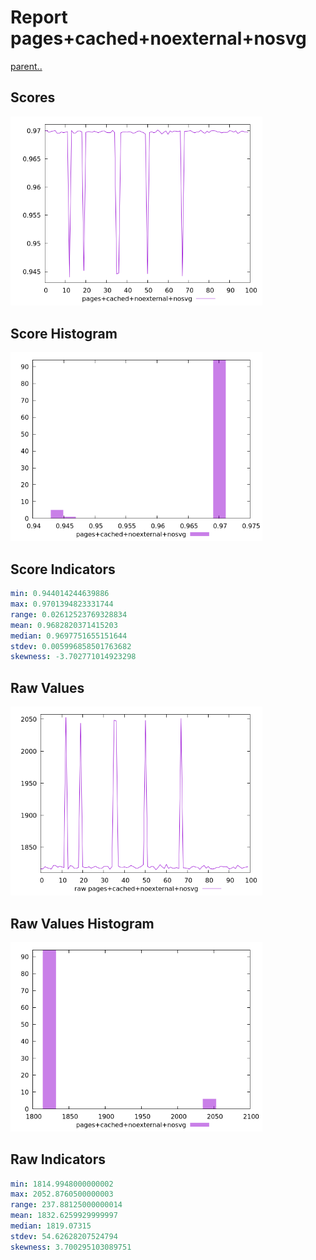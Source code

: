 # Report pages+cached+noexternal+nosvg

[parent..](./..)  


## Scores

![score](./score.png)  

## Score Histogram

![hist](./hist.png)  

## Score Indicators

```yaml
min: 0.944014244639886
max: 0.9701394823331744
range: 0.02612523769328834
mean: 0.9682820371415203
median: 0.9697751655151644
stdev: 0.005996858501763682
skewness: -3.702771014923298

```

## Raw Values

![raw](./raw.png)  

## Raw Values Histogram

![raw hist](./raw_hist.png)  

## Raw Indicators

```yaml
min: 1814.9948000000002
max: 2052.8760500000003
range: 237.88125000000014
mean: 1832.6259929999997
median: 1819.07315
stdev: 54.62628207524794
skewness: 3.700295103089751

```

<style>
  img {
    max-width: 80%;
  }
</style>
      
